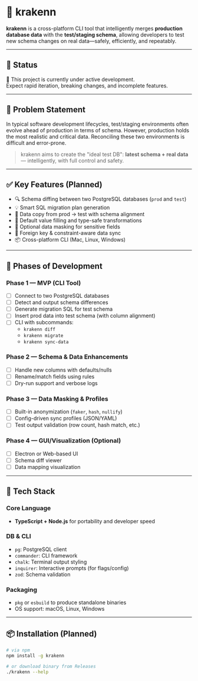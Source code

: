 # 🐙 krakenn

**krakenn** is a cross-platform CLI tool that intelligently merges **production database data** with the **test/staging schema**, allowing developers to test new schema changes on real data—safely, efficiently, and repeatably.

---

## 🚧 Status

🔨 This project is currently under active development.  
Expect rapid iteration, breaking changes, and incomplete features.

---

## 🌟 Problem Statement

In typical software development lifecycles, test/staging environments often evolve ahead of production in terms of schema. However, production holds the most realistic and critical data. Reconciling these two environments is difficult and error-prone.

> krakenn aims to create the "ideal test DB": **latest schema + real data** — intelligently, with full control and safety.

---

## ✅ Key Features (Planned)

- 🔍 Schema diffing between two PostgreSQL databases (`prod` and `test`)
- 💡 Smart SQL migration plan generation
- 🔄 Data copy from prod → test with schema alignment
- 🧠 Default value filling and type-safe transformations
- 🔐 Optional data masking for sensitive fields
- 🚫 Foreign key & constraint-aware data sync
- 📦 Cross-platform CLI (Mac, Linux, Windows)

---

## 🚧 Phases of Development

### Phase 1 — MVP (CLI Tool)

- [ ] Connect to two PostgreSQL databases
- [ ] Detect and output schema differences
- [ ] Generate migration SQL for test schema
- [ ] Insert prod data into test schema (with column alignment)
- [ ] CLI with subcommands:
  - `krakenn diff`
  - `krakenn migrate`
  - `krakenn sync-data`

### Phase 2 — Schema & Data Enhancements

- [ ] Handle new columns with defaults/nulls
- [ ] Rename/match fields using rules
- [ ] Dry-run support and verbose logs

### Phase 3 — Data Masking & Profiles

- [ ] Built-in anonymization (`faker`, `hash`, `nullify`)
- [ ] Config-driven sync profiles (JSON/YAML)
- [ ] Test output validation (row count, hash match, etc.)

### Phase 4 — GUI/Visualization (Optional)

- [ ] Electron or Web-based UI
- [ ] Schema diff viewer
- [ ] Data mapping visualization

---

## 🔧 Tech Stack

### Core Language

- **TypeScript + Node.js** for portability and developer speed

### DB & CLI

- `pg`: PostgreSQL client
- `commander`: CLI framework
- `chalk`: Terminal output styling
- `inquirer`: Interactive prompts (for flags/config)
- `zod`: Schema validation

### Packaging

- `pkg` or `esbuild` to produce standalone binaries
- OS support: macOS, Linux, Windows

---

## 📦 Installation (Planned)

```bash
# via npm
npm install -g krakenn

# or download binary from Releases
./krakenn --help
```
